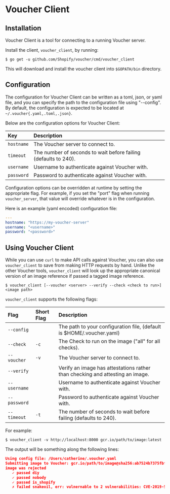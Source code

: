# Voucher Client

## Installation

Voucher Client is a tool for connecting to a running Voucher server.

Install the client, `voucher_client`, by running:

```shell
$ go get -u github.com/Shopify/voucher/cmd/voucher_client
```

This will download and install the voucher client into `$GOPATH/bin` directory.

## Configuration

The configuration for Voucher Client can be written as a toml, json, or yaml file, and you can specify the path to the configuration file using "--config". By default, the configuration is expected to be located at `~/.voucher{.yaml,.toml,.json}`.

Below are the configuration options for Voucher Client:

| Key         | Description                                                                                |
| :---------- | :----------------------------------------------------------------------------------------- |
| `hostname`  | The Voucher server to connect to.                                                          |
| `timeout`   | The number of seconds to wait before failing (defaults to 240).                            |
| `username`  | Username to authenticate against Voucher with.                                             |
| `password`  | Password to authenticate against Voucher with.                                             |

Configuration options can be overridden at runtime by setting the appropriate flag. For example, if you set the "port" flag when running `voucher_server`, that value will override whatever is in the configuration.

 Here is an example (yaml encoded) configuration file:

```yaml
---
hostname: "https://my-voucher-server"
username: "<username>"
password: "<password>"
```

## Using Voucher Client

While you can use `curl` to make API calls against Voucher, you can also use `voucher_client` to save from making HTTP requests by hand. Unlike the other Voucher tools, `voucher_client` will look up the appropriate canonical version of an image reference if passed a tagged image reference.

```shell
$ voucher_client [--voucher <server> --verify --check <check to run>] <image path>
```

`voucher_client` supports the following flags:

| Flag         | Short Flag       | Description                                                                   |
| :--------    | :--------------- | :---------------------------------------------------------------------------- |
| `--config`   |                  | The path to your configuration file, (default is $HOME/.voucher.yaml)         |
| `--check`    | `-c`             | The Check to run on the image ("all" for all checks).                         |
| `--voucher`  | `-v`             | The Voucher server to connect to.                                             |
| `--verify`   |                  | Verify an image has attestations rather than checking and attesting an image. |
| `--username` |                  | Username to authenticate against Voucher with.                                |
| `--password` |                  | Password to authenticate against Voucher with.                                |
| `--timeout`  | `-t`             | The number of seconds to wait before failing (defaults to 240).               |

For example:

```shell
$ voucher_client -v http://localhost:8000 gcr.io/path/to/image:latest
```

The output will be something along the following lines:

```json
Using config file: /Users/catherine/.voucher.yaml
Submitting image to Voucher: gcr.io/path/to/image@sha256:ab7524b7375fbf09b3784f0bbd9cb2505700dd05e03ce5f5e6d262bf2f5ac51c
image was rejected
   ✓ passed diy
   ✓ passed nobody
   ✓ passed is_shopify
   ✗ failed snakeoil, err: vulnernable to 2 vulnerabilities: CVE-2019-5481 (high), CVE-2019-5482 (high)
```
